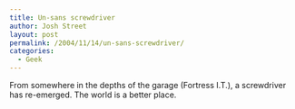 ```yaml
---
title: Un-sans screwdriver
author: Josh Street
layout: post
permalink: /2004/11/14/un-sans-screwdriver/
categories:
  - Geek
---
```

From somewhere in the depths of the garage (Fortress I.T.), a screwdriver has re-emerged. The world is a better place.